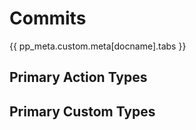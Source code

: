 # Commits


{{ pp_meta.custom.meta[docname].tabs }}


## Primary Action Types


## Primary Custom Types
